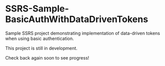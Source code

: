 # SSRS-Sample-BasicAuthWithDataDrivenTokens
Sample SSRS project demonstrating implementation of data-driven tokens when using basic authentication.

This project is still in development.

Check back again soon to see progress!
